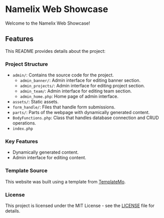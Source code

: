 # Namelix Web Showcase

Welcome to the Namelix Web Showcase!

## Features

This README provides details about the project:

### Project Structure

- `admin/`: Contains the source code for the project.
    - `admin_banner/`: Admin interface for editing banner section.
    - `admin_projects/`: Admin interface for editing project section.
    - `admin_team/`: Admin interface for editing team section.
    - `admin_home.php`: Home page of admin interface.
- `assets/`: Static assets.
- `form_handle/`: Files that handle form submissions.
- `parts/`: Parts of the webpage with dynamically generated content.
- `BodyFunctions.php`: Class that handles database connection and CRUD operations.
- `index.php`

### Key Features

- Dynamically generated content.
- Admin interface for editing content.

### Template Source

This website was built using a template from [TemplateMo](https://templatemo.com/).

### License

This project is licensed under the MIT License - see the [LICENSE](LICENSE.md) file for details.